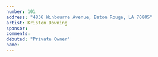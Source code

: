 ```yaml
---
number: 101
address: "4836 Winbourne Avenue, Baton Rouge, LA 70805"
artist: Kristen Downing
sponsor: 
comments: 
debuted: "Private Owner"
name: 
---
```

